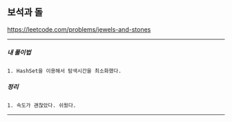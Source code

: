 ## 보석과 돌

https://leetcode.com/problems/jewels-and-stones

---

<h5>내 풀이법</h5>

    1. HashSet을 이용해서 탐색시간을 최소화했다.

<h5>정리</h5>

    1. 속도가 괜찮았다. 쉬웠다.

---
